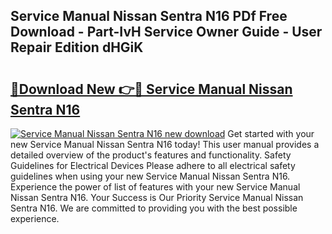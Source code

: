 ## Service Manual Nissan Sentra N16 PDf Free Download - Part-IvH Service Owner Guide - User Repair Edition dHGiK

# <h2><a href="http://bc82819.oget.top/?id=Service+Manual+Nissan+Sentra+N16">🔗Download New 👉🔴 Service Manual Nissan Sentra N16</a></h2>

[![Service Manual Nissan Sentra N16 new download](https://i.imgur.com/5g1atiW.png)](http://bc82819.oget.top/?id=Service+Manual+Nissan+Sentra+N16)
Get started with your new Service Manual Nissan Sentra N16 today! This user manual provides a detailed overview of the product's features and functionality. Safety Guidelines for Electrical Devices Please adhere to all electrical safety guidelines when using your new Service Manual Nissan Sentra N16. Experience the power of list of features with your new Service Manual Nissan Sentra N16. Your Success is Our Priority Service Manual Nissan Sentra N16. We are committed to providing you with the best possible experience.
